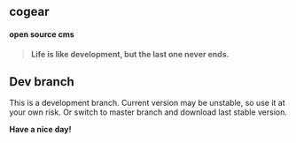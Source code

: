## cogear 
#### open source cms

> **Life is like development, but the last one never ends.**

## Dev branch
This is a development branch. Current version may be unstable, so use it at your own risk. Or switch to master branch and download last stable version.

**Have a nice day!**


